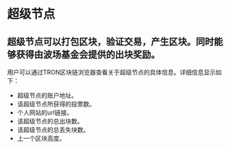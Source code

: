 # 超级节点

## 超级节点可以打包区块，验证交易，产生区块。同时能够获得由波场基金会提供的出块奖励。

用户可以通过TRON区块链浏览器查看关于超级节点的具体信息。详细信息显示如下：

   + 超级节点的账户地址。
   + 该超级节点所获得的投票数。
   + 个人网站的url链接。
   + 该超级节点的总出块数。
   + 该超级节点的总丢失块数。
   + 上一个区块高度。
   
   
